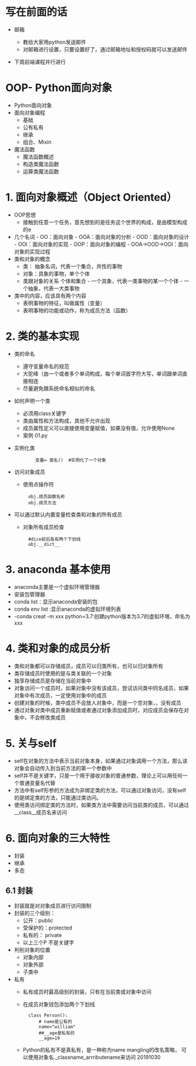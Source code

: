 # 写在前面的话

- 邮箱
    - 教给大家用python发送邮件
    - 对邮箱进行设置，只要设置好了，通过邮箱地址和授权码就可以发送邮件

- 下周前端课程并行进行

# OOP- Python面向对象
- Python面向对象
- 面向对象编程
    - 基础
    - 公有私有
    - 继承
    - 组合、Mixin
- 魔法函数
    - 魔法函数概述
    - 构造类魔法函数
    - 运算类魔法函数
    
 # 1. 面向对象概述（Object Oriented）
 - OOP思想 
     - 接触到任意一个任务，首先想到的是任务这个世界的构成，是由模型构成的e
 - 几个名词
       - OO：面向对象
       - OOA：面向对象的分析
       - OOD：面向对象的设计
       - OOI：面向对象的实现
       - OOP：面向对象的编程
       - OOA->OOD->OOI：面向对象的实现过程 
 - 类和对象的概念
     - 类： 抽象名词，代表一个集合，共性的事物
     -  对象：具象的事物，单个个体
     - 类跟对象的关系   个体和集合
            - 一个具象，代表一类事物的某一个个体
            - 一个抽象，代表一大类事物
 - 类中的内容，应该具有两个内容
     - 表明事物的特征，叫做属性（变量）
      - 表明事物的功能或动作，称为成员方法（函数）
# 2. 类的基本实现
- 类的命名
    - 遵守变量命名的规范
    - 大驼峰（由一个或者多个单词构成，每个单词首字符大写，单词跟单词直接相连
    - 尽量避免跟系统命名相似的命名 
- 如何声明一个类
    - 必须用class关键字
    - 类由属性和方法构成，其他不允许出现
    - 成员属性定义可以直接使用变量赋值，如果没有值，允许使用None
    - 案例 01.py
- 实例化类
            
              变量= 类名()  #实例化了一个对象
- 访问对象成员
    - 使用点操作符
            
            obj.成员函数名称
            obj.成员方法
- 可以通过默认内置变量检查类和对象的所有成员
    - 对象所有成员检查
            
            #dice前后各有两个下划线
            obj.__dict__

         
    
# 3. anaconda 基本使用
- anaconda主要是一个虚拟环境管理器
- 安装包管理器
- conda list：显示anaconda安装的包
- conda env list :显示anaconda的虚拟环境列表
- -conda creat -m xxx python=3.7:创建python版本为3.7的虚拟环境，命名为xxx


# 4. 类和对象的成员分析
- 类和对象都可以存储成员，成员可以归类所有，也可以归对象所有
- 类存储成员时使用的是与类关联的一个对象
- 独享存储成员是存储在当前对象中
- 对象访问一个成员时，如果对象中没有该成员，尝试访问类中同名成员，如果对象中有次成员，一定使用对象中的成员
- 创建对象的时候，类中成员不会放人对象中，而是一个空对象，，没有成员
- 通过对象对类中成员重新赋值或者通过对象添加成员时，对应成员会保存在对象中，不会修改类成员


# 5. 关与self
- self在对象的方法中表示当前对象本身，如果通过对象调用一个方法，那么该对象会自动传入到当前方法的第一个参数中
- self并不是关键字，只是一个用于接收对象的普通参数，理论上可以用任何一个普通变量名代替
- 方法中有self形参的方法成为非绑定类的方法，可以通过对象访问，没有self的是绑定类的方法，只能通过类访问。
- 使用类访问绑定类的方法时，如果类方法中需要访问当前类的成员，可以通过__class__成员名来访问

# 6. 面向对象的三大特性
- 封装
- 继承
- 多态
## 6.1 封装
- 封装就是对对象成员进行访问限制
- 封装的三个级别：
    - 公开：public
    - 受保护的：protected
    - 私有的： private
    - 以上三个P 不是关键字
 - 判别对象的位置
    - 对象内部
    - 对象外部
    - 子类中
 - 私有
    - 私有成员时最高级别的封装，只有在当前类或对象中访问
    - 在成员对象钱包添加两个下划线
    
            class Person():
                # name是公有的
                name="william"
                ##__age是私有的
                __age=19
    - Python的私有不是真私有，是一种称为name mangling的改名策略，
    可以使用对象名._classname_arrributename来访问 
    20191030
          